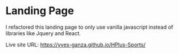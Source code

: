 # Landing Page

I refactored this landing page to only use vanilla javascript instead of libraries like Jquery and React.

Live site URL: https://yves-ganza.github.io/HPlus-Sports/
